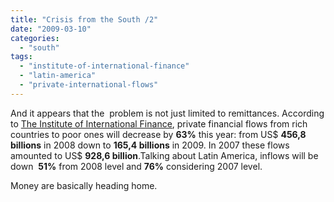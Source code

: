 ```yaml
---
title: "Crisis from the South /2"
date: "2009-03-10"
categories: 
  - "south"
tags: 
  - "institute-of-international-finance"
  - "latin-america"
  - "private-international-flows"
---
```


And it appears that the  problem is not just limited to remittances. According to [The Institute of International Finance](http://www.iif.com/), private financial flows from rich countries to poor ones will decrease by **63%** this year: from US$ **456,8 billions** in 2008 down to **165,4 billions** in 2009. In 2007 these flows amounted to US$ **928,6 billion**.Talking about Latin America, inflows will be down  **51%** from 2008 level and **76%** considering 2007 level.

Money are basically heading home.
